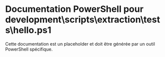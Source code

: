 # Documentation PowerShell pour development\scripts\extraction\tests\hello.ps1

Cette documentation est un placeholder et doit être générée par un outil PowerShell spécifique.
